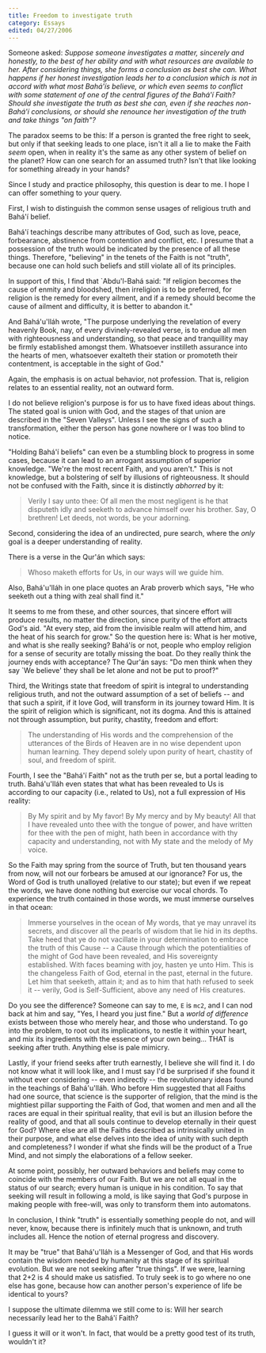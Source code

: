 ```yaml
---
title: Freedom to investigate truth
category: Essays
edited: 04/27/2006
---
```


Someone asked: *Suppose someone investigates a matter, sincerely and
honestly, to the best of her ability and with what resources are
available to her.  After considering things, she forms a conclusion as
best she can.  What happens if her honest investigation leads her to a
conclusion which is not in accord with what most Bahá'ís believe, or
which even seems to conflict with some statement of one of the central
figures of the Bahá'í Faith?  Should she investigate the truth as best
she can, even if she reaches non-Bahá'í conclusions, or should she
renounce her investigation of the truth and take things "on faith"?*

The paradox seems to be this: If a person is granted the free right to
seek, but only if that seeking leads to one place, isn't it all a lie to
make the Faith *seem* open, when in reality it's the same as any other
system of belief on the planet?  How can one search for an assumed
truth?  Isn't that like looking for something already in your hands?

Since I study and practice philosophy, this question is dear to me.  I
hope I can offer something to your query.

First, I wish to distinguish the common sense usages of religious truth
and Bahá'í belief.

Bahá'í teachings describe many attributes of God, such as love, peace,
forbearance, abstinence from contention and conflict, etc.  I presume
that a possession of the truth would be indicated by the presence of all
these things.  Therefore, "believing" in the tenets of the Faith is not
"truth", because one can hold such beliefs and still violate all of its
principles.

In support of this, I find that `Abdu'l-Bahá said: "If religion becomes
the cause of enmity and bloodshed, then irreligion is to be preferred,
for religion is the remedy for every ailment, and if a remedy should
become the cause of ailment and difficulty, it is better to abandon it."

And Bahá'u'lláh wrote, "The purpose underlying the revelation of every
heavenly Book, nay, of every divinely-revealed verse, is to endue all
men with righteousness and understanding, so that peace and tranquillity
may be firmly established amongst them.  Whatsoever instilleth assurance
into the hearts of men, whatsoever exalteth their station or promoteth
their contentment, is acceptable in the sight of God."

Again, the emphasis is on actual behavior, not profession.  That is,
religion relates to an essential reality, not an outward form.

I do not believe religion's purpose is for us to have fixed ideas about
things.  The stated goal is union with God, and the stages of that union
are described in the "Seven Valleys".  Unless I see the signs of such a
transformation, either the person has gone nowhere or I was too blind to
notice.

"Holding Bahá'í beliefs" can even be a stumbling block to progress in
some cases, because it can lead to an arrogant assumption of superior
knowledge.  "We're the most recent Faith, and you aren't."  This is not
knowledge, but a bolstering of self by illusions of righteousness.  It
should not be confused with the Faith, since it is distinctly *abhorred*
by it:

> Verily I say unto thee: Of all men the most negligent is he that
> disputeth idly and seeketh to advance himself over his brother. Say, O
> brethren!  Let deeds, not words, be your adorning.

Second, considering the idea of an undirected, pure search, where the
*only* goal is a deeper understanding of reality.

There is a verse in the Qur'án which says:

> Whoso maketh efforts for Us, in our ways will we guide him.

Also, Bahá'u'lláh in one place quotes an Arab proverb which says, "He
who seeketh out a thing with zeal shall find it."

It seems to me from these, and other sources, that sincere effort will
produce results, no matter the direction, since purity of the effort
attracts God's aid.  "At every step, aid from the invisible realm will
attend him, and the heat of his search for grow."  So the question here
is: What is her motive, and what is she really seeking?  Bahá'ís or not,
people who employ religion for a sense of security are totally missing
the boat.  Do they really think the journey ends with acceptance?  The
Qur'án says: "Do men think when they say `We believe' they shall be let
alone and not be put to proof?"

Third, the Writings state that freedom of spirit is integral to
understanding religious truth, and not the outward assumption of a set
of beliefs -- and that such a spirit, if it love God, will transform in
its journey toward Him.  It is the spirit of religion which is
significant, not its dogma.  And this is attained not through
assumption, but purity, chastity, freedom and effort:

> The understanding of His words and the comprehension of the utterances
> of the Birds of Heaven are in no wise dependent upon human learning.
> They depend solely upon purity of heart, chastity of soul, and freedom
> of spirit.

Fourth, I see the "Bahá'í Faith" not as the truth per se, but a portal
leading to truth.  Bahá'u'lláh even states that what has been revealed
to Us is according to our capacity (i.e., related to Us), not a full
expression of His reality:

> By My spirit and by My favor!  By My mercy and by My beauty!  All that
> I have revealed unto thee with the tongue of power, and have written
> for thee with the pen of might, hath been in accordance with thy
> capacity and understanding, not with My state and the melody of My
> voice.

So the Faith may spring from the source of Truth, but ten thousand years
from now, will not our forbears be amused at our ignorance?  For us, the
Word of God is truth unalloyed (relative to our state); but even if we
repeat the words, we have done nothing but exercise our vocal chords.
To experience the truth contained in those words, we must immerse
ourselves in that ocean:

> Immerse yourselves in the ocean of My words, that ye may unravel its
> secrets, and discover all the pearls of wisdom that lie hid in its
> depths.  Take heed that ye do not vacillate in your determination to
> embrace the truth of this Cause -- a Cause through which the
> potentialities of the might of God have been revealed, and His
> sovereignty established.  With faces beaming with joy, hasten ye unto
> Him.  This is the changeless Faith of God, eternal in the past,
> eternal in the future.  Let him that seeketh, attain it; and as to him
> that hath refused to seek it -- verily, God is Self-Sufficient, above
> any need of His creatures.

Do you see the difference?  Someone can say to me, `E` is `mc2`, and I can
nod back at him and say, "Yes, I heard you just fine."  But a *world of
difference* exists between those who merely hear, and those who
understand.  To go into the problem, to root out its implications, to
nestle it within your heart, and mix its ingredients with the essence of
your own being... THAT is seeking after truth.  Anything else is pale
mimicry.

Lastly, if your friend seeks after truth earnestly, I believe she will
find it.  I do not know what it will look like, and I must say I'd be
surprised if she found it without ever considering -- even indirectly --
the revolutionary ideas found in the teachings of Bahá'u'lláh.  Who
before Him suggested that all Faiths had one source, that science is the
supporter of religion, that the mind is the mightiest pillar supporting
the Faith of God, that women and men and all the races are equal in
their spiritual reality, that evil is but an illusion before the reality
of good, and that all souls continue to develop eternally in their quest
for God?  Where else are all the Faiths described as intrinsically
united in their purpose, and what else delves into the idea of unity
with such depth and completeness?  I wonder if what she finds will be
the product of a True Mind, and not simply the elaborations of a fellow
seeker.

At some point, possibly, her outward behaviors and beliefs may come to
coincide with the members of our Faith.  But we are not all equal in the
status of our search; every human is unique in his condition.  To say
that seeking will result in following a mold, is like saying that God's
purpose in making people with free-will, was only to transform them into
automatons.

In conclusion, I think "truth" is essentially something people do not,
and will never, know, because there is infinitely much that is unknown,
and truth includes all.  Hence the notion of eternal progress and
discovery.

It may be "true" that Bahá'u'lláh is a Messenger of God, and that His
words contain the wisdom needed by humanity at this stage of its
spiritual evolution.  But we are not seeking after "true things".  If we
were, learning that 2+2 is 4 should make us satisfied.  To truly seek is
to go where no one else has gone, because how can another person's
experience of life be identical to yours?

I suppose the ultimate dilemma we still come to is: Will her search
necessarily lead her to the Bahá'í Faith?

I guess it will or it won't.  In fact, that would be a pretty good test
of its truth, wouldn't it?


